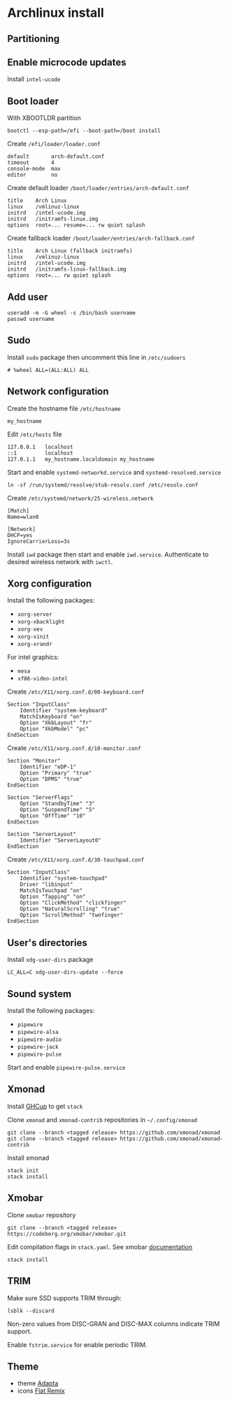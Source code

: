 # Archlinux install

## Partitioning

## Enable microcode updates

Install `intel-ucode`

## Boot loader

With XBOOTLDR partition
```
bootctl --esp-path=/efi --boot-path=/boot install
```

Create `/efi/loader/loader.conf`
```
default       arch-default.conf
timeout       4
console-mode  max
editor        no
```

Create default loader `/boot/loader/entries/arch-default.conf`
```
title    Arch Linux
linux    /vmlinuz-linux
initrd   /intel-ucode.img
initrd   /initramfs-linux.img
options  root=... resume=... rw quiet splash
```

Create fallback loader `/boot/loader/entries/arch-fallback.conf`
```
title    Arch Linux (fallback initramfs)
linux    /vmlinuz-linux
initrd   /intel-ucode.img
initrd   /initramfs-linux-fallback.img
options  root=... rw quiet splash
```

## Add user

```
useradd -m -G wheel -s /bin/bash username
passwd username
```

## Sudo

Install `sudo` package then uncomment this line in `/etc/sudoers`
```
# %wheel ALL=(ALL:ALL) ALL
```

## Network configuration

Create the hostname file `/etc/hostname`
```
my_hostname
```

Edit `/etc/hosts` file
```
127.0.0.1   localhost
::1         localhost
127.0.1.1   my_hostname.localdomain my_hostname
```

Start and enable `systemd-networkd.service` and `systemd-resolved.service`
```
ln -sf /run/systemd/resolve/stub-resolv.conf /etc/resolv.conf
```

Create `/etc/systemd/network/25-wireless.network`
```
[Match]
Name=wlan0

[Network]
DHCP=yes
IgnoreCarrierLoss=3s
```

Install `iwd` package then start and enable `iwd.service`.
Authenticate to desired wireless network with `iwctl`.

## Xorg configuration

Install the following packages:
- `xorg-server`
- `xorg-xbacklight`
- `xorg-xev`
- `xorg-xinit`
- `xorg-xrandr`

For intel graphics:
- `mesa`
- `xf86-video-intel`

Create `/etc/X11/xorg.conf.d/00-keyboard.conf`
```
Section "InputClass"
	Identifier "system-keyboard"
	MatchIsKeyboard "on"
	Option "XkbLayout" "fr"
	Option "XkbModel" "pc"
EndSection
```

Create `/etc/X11/xorg.conf.d/10-monitor.conf`
```
Section "Monitor"
    Identifier "eDP-1"
    Option "Primary" "true"
    Option "DPMS" "true"
EndSection

Section "ServerFlags"
    Option "StandbyTime" "3"
    Option "SuspendTime" "5"
    Option "OffTime" "10"
EndSection

Section "ServerLayout"
    Identifier "ServerLayout0"
EndSection
```

Create `/etc/X11/xorg.conf.d/30-touchpad.conf`
```
Section "InputClass"
    Identifier "system-touchpad"
    Driver "libinput"
    MatchIsTouchpad "on"
    Option "Tapping" "on"
    Option "ClickMethod" "clickfinger"
    Option "NaturalScrolling" "true"
    Option "ScrollMethod" "twofinger"
EndSection
```

## User's directories

Install `xdg-user-dirs` package
```
LC_ALL=C xdg-user-dirs-update --force
```

## Sound system

Install the following packages:
- `pipewire`
- `pipewire-alsa`
- `pipewire-audio`
- `pipewire-jack`
- `pipewire-pulse`

Start and enable `pipewire-pulse.service`

## Xmonad

Install [GHCup](https://www.haskell.org/ghcup/install/) to get `stack`

Clone `xmonad` and `xmonad-contrib` repositories in  `~/.config/xmonad`
```
git clone --branch <tagged release> https://github.com/xmonad/xmonad
git clone --branch <tagged release> https://github.com/xmonad/xmonad-contrib
```

Install xmonad
```
stack init
stack install
```

## Xmobar

Clone `xmobar` repository
```
git clone --branch <tagged release> https://codeberg.org/xmobar/xmobar.git
```

Edit compilation flags in `stack.yaml`. See xmobar [documentation](https://codeberg.org/xmobar/xmobar)
```
stack install
```

## TRIM

Make sure SSD supports TRIM through:
```
lsblk --discard
```
Non-zero values from DISC-GRAN and DISC-MAX columns indicate TRIM support.

Enable `fstrim.service` for enable periodic TRIM.

## Theme

- theme [Adapta](https://github.com/adapta-project/adapta-gtk-theme)  
- icons [Flat Remix](https://github.com/daniruiz/flat-remix)

